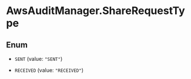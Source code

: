 # AwsAuditManager.ShareRequestType

## Enum


* `SENT` (value: `"SENT"`)

* `RECEIVED` (value: `"RECEIVED"`)


